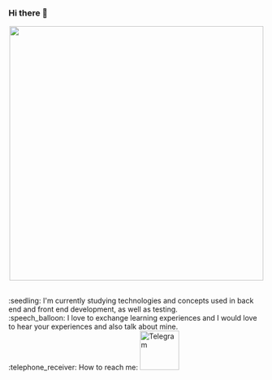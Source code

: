 ### Hi there 👋

<p align="center">
  <img src="https://i.ibb.co/qrFvV1Q/agatha.gif" width="500">
</p>
<br/> :seedling: I'm currently studying technologies and concepts used in back end and front end development, as well as testing.
<br/> :speech_balloon: I love to exchange learning experiences and I would love to hear your experiences and also talk about mine.
<br/> :telephone_receiver: How to reach me: <a href="https://t.me/agathafr"><img alt="Telegram" src="https://img.shields.io/badge/Telegram-2CA5E0?style=for-the-badge&logo=telegram&logoColor=white" width="77" target="_blank"/></a> 
</p>
